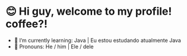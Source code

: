 # 😊 Hi guy, welcome to my profile! coffee?! 
- 🌱 I’m currently learning: Java |  Eu estou estudando atualmente Java
- 👤 Pronouns: He / him | Ele / dele
